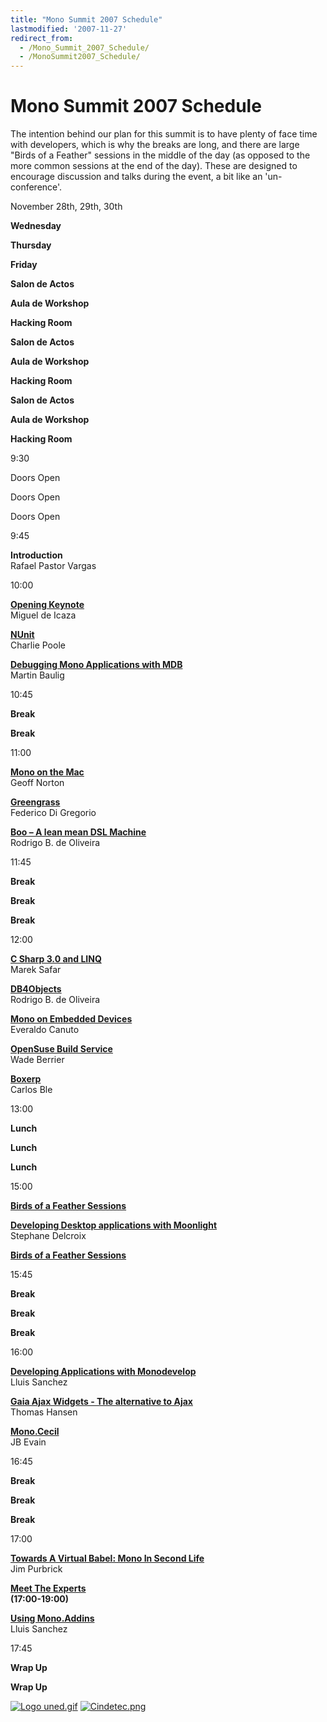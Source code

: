 ```yaml
---
title: "Mono Summit 2007 Schedule"
lastmodified: '2007-11-27'
redirect_from:
  - /Mono_Summit_2007_Schedule/
  - /MonoSummit2007_Schedule/
---
```


Mono Summit 2007 Schedule
=========================

The intention behind our plan for this summit is to have plenty of face time with developers, which is why the breaks are long, and there are large "Birds of a Feather" sessions in the middle of the day (as opposed to the more common sessions at the end of the day). These are designed to encourage discussion and talks during the event, a bit like an 'un-conference'.

November 28th, 29th, 30th

**Wednesday**

**Thursday**

**Friday**

**Salon de Actos**

**Aula de Workshop**

**Hacking Room**

**Salon de Actos**

**Aula de Workshop**

**Hacking Room**

**Salon de Actos**

**Aula de Workshop**

**Hacking Room**

9:30

Doors Open

Doors Open

Doors Open

9:45

**Introduction**<br/>
 Rafael Pastor Vargas

10:00

**[Opening Keynote](/archived/mono_summit_2007_session_list/#opening-keynote "Mono Summit 2007 Session List")**<br/>
Miguel de Icaza

**[NUnit](/archived/mono_summit_2007_session_list/#nunit "Mono Summit 2007 Session List")**<br/>
Charlie Poole

**[Debugging Mono Applications with MDB](/archived/mono_summit_2007_session_list/#debugging-mono-applications-with-mdb "Mono Summit 2007 Session List")**<br/>
Martin Baulig

10:45

**Break**

**Break**

11:00

**[Mono on the Mac](/archived/mono_summit_2007_session_list/#mono-on-the-mac "Mono Summit 2007 Session List")**<br/>
Geoff Norton

**[Greengrass](/archived/mono_summit_2007_session_list/#greengrass "Mono Summit 2007 Session List")**<br/>
Federico Di Gregorio

**[Boo – A lean mean DSL Machine](/archived/mono_summit_2007_session_list/#boo--a-lean-mean-dsl-machine "Mono Summit 2007 Session List")**<br/>
Rodrigo B. de Oliveira

11:45

**Break**

**Break**

**Break**

12:00

**[C Sharp 3.0 and LINQ](/archived/mono_summit_2007_session_list/#c-sharp-30-and-linq "Mono Summit 2007 Session List")**<br/>
Marek Safar

**[DB4Objects](/archived/mono_summit_2007_session_list/#db4o "Mono Summit 2007 Session List")**<br/>
 Rodrigo B. de Oliveira

**[Mono on Embedded Devices](/archived/mono_summit_2007_session_list/#mono-on-embedded-devices "Mono Summit 2007 Session List")**<br/>
Everaldo Canuto

**[OpenSuse Build Service](/archived/mono_summit_2007_session_list/#opensuse-build-service "Mono Summit 2007 Session List")**<br/>
Wade Berrier

**[Boxerp](/archived/mono_summit_2007_session_list/#boxerp "Mono Summit 2007 Session List")**<br/>
Carlos Ble

13:00

**Lunch**

**Lunch**

**Lunch**

15:00

**[Birds of a Feather Sessions](/archived/mono_summit_2007_session_list/#birds-of-a-feather-sessions "Mono Summit 2007 Session List")**

**[Developing Desktop applications with Moonlight](/archived/mono_summit_2007_session_list/#developing-desktop-applications-with-moonlight "Mono Summit 2007 Session List")**<br/>
Stephane Delcroix

**[Birds of a Feather Sessions](/archived/mono_summit_2007_session_list/#birds-of-a-feather-sessions "Mono Summit 2007 Session List")**

15:45

**Break**

**Break**

**Break**

16:00

**[Developing Applications with Monodevelop](/archived/mono_summit_2007_session_list/#developing-applications-with-monodevelop "Mono Summit 2007 Session List")**<br/>
Lluis Sanchez

**[Gaia Ajax Widgets - The alternative to Ajax](/archived/mono_summit_2007_session_list/#gaia-ajax-widgets---the-alternative-to-ajax "Mono Summit 2007 Session List")**<br/>
Thomas Hansen

**[Mono.Cecil](/archived/mono_summit_2007_session_list/#monocecil "Mono Summit 2007 Session List")**<br/>
JB Evain

16:45

**Break**

**Break**

**Break**

17:00

**[Towards A Virtual Babel: Mono In Second Life](/archived/mono_summit_2007_session_list/#towards-a-virtual-babel-mono-in-second-life "Mono Summit 2007 Session List")**<br/>
Jim Purbrick

**[Meet The Experts](/archived/mono_summit_2007_session_list/#meet-the-experts "Mono Summit 2007 Session List")**<br/>
 **(17:00-19:00)**

**[Using Mono.Addins](/archived/mono_summit_2007_session_list/#using-monoaddins "Mono Summit 2007 Session List")**<br/>
Lluis Sanchez

17:45

**Wrap Up**

**Wrap Up**

 [![Logo uned.gif](/archived/images/e/e1/Logo_uned.gif)](/archived/images/e/e1/Logo_uned.gif) [![Cindetec.png](/archived/images/8/86/Cindetec.png)](/archived/images/8/86/Cindetec.png)

